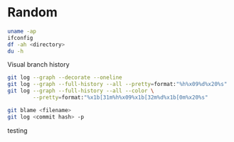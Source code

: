 # Random

```bash
uname -ap
ifconfig
df -ah <directory>
du -h
```

Visual branch history

```bash
git log --graph --decorate --oneline
git log --graph --full-history --all --pretty=format:"%h%x09%d%x20%s"
git log --graph --full-history --all --color \
        --pretty=format:"%x1b[31m%h%x09%x1b[32m%d%x1b[0m%x20%s"
```

```bash
git blame <filename>
git log <commit hash> -p
```

testing